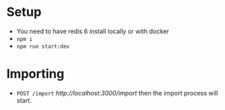 # Setup
- You need to have redis 6 install locally or with docker
- `npm i`
- `npm run start:dev`

# Importing 
 - `POST /import` _http://localhost:3000/import_ then the import process will start.

